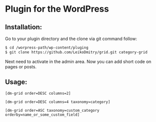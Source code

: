 Plugin for the WordPress
========================

Installation:
-------------
Go to your plugin directory and the clone via git command follow:

```bash
$ cd /worpress-path/wp-content/pluging
$ git clone https://github.com/LeikoDmitry/grid.git category-grid
```
Next need to activate in the admin area. Now you can add short code on pages or posts.

Usage:
------
```
[dm-grid order=DESC columns=2]

[dm-grid order=DESC columns=4 taxonomy=category]

[dm-grid order=ASC taxonomy=custom_category orderby=name_or_some_custom_field]
```

